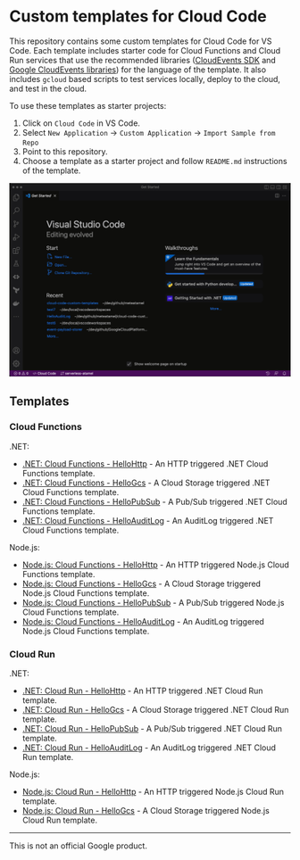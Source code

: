 # Custom templates for Cloud Code

This repository contains some custom templates for Cloud Code for VS Code. Each
template includes starter code for Cloud Functions and Cloud Run services that
use the recommended libraries ([CloudEvents SDK](https://cloudevents.io/) and
[Google CloudEvents
libraries](https://github.com/googleapis/google-cloudevents)) for the language
of the template. It also includes `gcloud` based scripts to test services
locally, deploy to the cloud, and test in the cloud.

To use these templates as starter projects:

1. Click on `Cloud Code` in VS Code.
1. Select `New Application` -> `Custom Application` -> `Import Sample from Repo`
1. Point to this repository.
1. Choose a template as a starter project and follow `README.md` instructions of
   the template.

![Install templates](install.gif)

## Templates

### Cloud Functions

.NET:

* [.NET: Cloud Functions - HelloHttp](dotnet/functions/HelloHttp) - An
  HTTP triggered .NET Cloud Functions template.
* [.NET: Cloud Functions - HelloGcs](dotnet/functions/HelloGcs) - A
  Cloud Storage triggered .NET Cloud Functions template.
* [.NET: Cloud Functions - HelloPubSub](dotnet/functions/HelloPubSub) - A
  Pub/Sub triggered .NET Cloud Functions template.
* [.NET: Cloud Functions - HelloAuditLog](dotnet/functions/HelloAuditLog) - An
  AuditLog triggered .NET Cloud Functions template.

Node.js:

* [Node.js: Cloud Functions - HelloHttp](nodejs/functions/hello-http) - An
  HTTP triggered Node.js Cloud Functions template.
* [Node.js: Cloud Functions - HelloGcs](nodejs/functions/hello-gcs) - A
  Cloud Storage triggered Node.js Cloud Functions template.
* [Node.js: Cloud Functions - HelloPubSub](nodejs/functions/hello-pubsub) - A
  Pub/Sub triggered Node.js Cloud Functions template.
* [Node.js: Cloud Functions - HelloAuditLog](nodejs/functions/hello-auditLog) - An
  AuditLog triggered Node.js Cloud Functions template.

### Cloud Run

.NET:

* [.NET: Cloud Run - HelloHttp](dotnet/run/HelloHttp) - An HTTP triggered .NET
  Cloud Run template.
* [.NET: Cloud Run - HelloGcs](dotnet/run/HelloGcs) - A Cloud Storage triggered
  .NET Cloud Run template.
* [.NET: Cloud Run - HelloPubSub](dotnet/run/HelloPubSub) - A Pub/Sub triggered
  .NET Cloud Run template.
* [.NET: Cloud Run - HelloAuditLog](dotnet/run/HelloAuditLog) - An AuditLog
  triggered .NET Cloud Run template.

Node.js:

* [Node.js: Cloud Run - HelloHttp](nodejs/run/hello-http) - An HTTP triggered Node.js
  Cloud Run template.
* [Node.js: Cloud Run - HelloGcs](nodejs/run/hello-gcs) - A Cloud Storage triggered
  Node.js Cloud Run template.

-------

This is not an official Google product.
